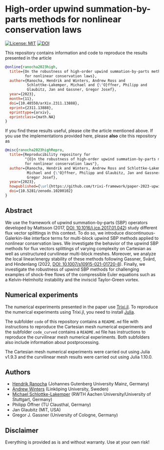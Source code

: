 # High-order upwind summation-by-parts methods for nonlinear conservation laws

[![License: MIT](https://img.shields.io/badge/License-MIT-success.svg)](https://opensource.org/licenses/MIT)
[![DOI](https://zenodo.org/badge/DOI/10.5281/zenodo.10200102.svg)](https://doi.org/10.5281/zenodo.10200102)

This repository contains information and code to reproduce the results presented in the
article
```bibtex
@online{ranocha2023high,
  title={On the robustness of high-order upwind summation-by-parts methods
         for nonlinear conservation laws},
  author={Ranocha, Hendrik and Winters, Andrew Ross and
          Schlottke-Lakemper, Michael and {\"O}ffner, Philipp and
          Glaubitz, Jan and Gassner, Gregor Josef},
  year={2023},
  month={11},
  doi={10.48550/arXiv.2311.13888},
  eprint={2311.13888},
  eprinttype={arxiv},
  eprintclass={math.NA}
}
```

If you find these results useful, please cite the article mentioned above. If you
use the implementations provided here, please **also** cite this repository as
```bibtex
@misc{ranocha2023highRepro,
  title={Reproducibility repository for
         "{O}n the robustness of high-order upwind summation-by-parts methods
         for nonlinear conservation laws"},
  author={Ranocha, Hendrik and Winters, Andrew Ross and Schlottke-Lakemper,
          Michael and {\"O}ffner, Philipp and Glaubitz, Jan and Gassner,
          Gregor Josef},
  year={2023},
  howpublished={\url{https://github.com/trixi-framework/paper-2023-upwind}},
  doi={10.5281/zenodo.10200102}
}
```


## Abstract

We use the framework of upwind summation-by-parts (SBP) operators developed
by Mattsson (2017, [DOI: 10.1016/j.jcp.2017.01.042](https://doi.org/10.1016/j.jcp.2017.01.042))
study different flux vector splittings in this context. To do so, we
introduce discontinuous-Galerkin-like interface terms for multi-block upwind
SBP methods applied to nonlinear conservation laws.
We investigate the behavior of the upwind SBP methods for flux vectors splittings
of varying complexity on Cartesian as well as unstructured curvilinear multi-block meshes.
Moreover, we analyze the local linear/energy stability of these methods following
Gassner, Svärd, and Hindenlang (2022, [DOI: 10.1007/s10915-021-01720-8](https://doi.org/10.1007/s10915-021-01720-8)).
Finally, we investigate the robustness of upwind SBP methods for challenging
examples of shock-free flows of the compressible Euler equations such as
a Kelvin-Helmholtz instability and the inviscid Taylor-Green vortex.


## Numerical experiments

The numerical experiments presented in the paper use
[Trixi.jl](https://github.com/trixi-framework/Trixi.jl).
To reproduce the numerical experiments using Trixi.jl, you need to install
[Julia](https://julialang.org/).

The subfolder `code` of this repository contains a `README.md` file with
instructions to reproduce the Cartesian mesh numerical experiments and
the subfolder `code_curved` contains a `README.md` file has instructions
to reproduce the curvilinear mesh numerical experiments.
Both subfolders also include information about postprocessing.

The Cartesian mesh numerical experiments were carried out using Julia v1.9.3
and the curvilinear mesh results were carried out using Julia 1.10.0.


## Authors

- [Hendrik Ranocha](https://ranocha.de) (Johannes Gutenberg University Mainz, Germany)
- [Andrew Winters](https://liu.se/en/employee/andwi94) (Linköping University, Sweden)
- [Michael Schlottke-Lakemper](https://lakemper.eu) (RWTH Aachen University/University of Stuttgart, Germany)
- Philipp Öffner (TU Clausthal, Germany)
- Jan Glaubitz (MIT, USA)
- Gregor J. Gassner (University of Cologne, Germany)


## Disclaimer

Everything is provided as is and without warranty. Use at your own risk!
